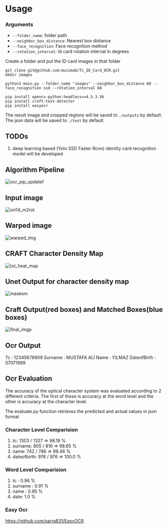 # Usage
### Arguments
* `--folder_name`: folder path
* `--neighbor_box_distance`: Nearest box distance 
* `--face_recognition`: Face recognition method 
* `--rotation_interval`: Id card rotation interval in degrees

Create a folder and put the ID card images in that folder
``` 
git clone git@github.com:musimab/Tc_ID_Card_OCR.git
mkdir images
``` 

``` 
python3 main.py --folder_name "images" --neighbor_box_distance 60 --face_recognition ssd --rotation_interval 60
```

```
pip install opencv-python-headless==4.5.3.56
pip install craft-text-detector
pip install easyocr
```

The result image and cropped regions will be saved to `./outputs` by default.
The json data will be saved to `./test` by default.

## TODOs
1. deep learning based (Yolo SSD Faster Rcnn) identity card recognition model will be developed


## Algorithm Pipeline
![ocr_pip_update1](https://user-images.githubusercontent.com/47300390/158075210-1ed286a2-f8ee-4007-b158-51fcc342add3.jpg)

## Input image
![ori14_m2rot](https://user-images.githubusercontent.com/47300390/160571547-236fd7ed-bbf0-40f9-b01a-d8e9d2edfc11.jpg)

## Warped image
![warped_img](https://user-images.githubusercontent.com/47300390/160571705-44b19acb-920b-4c2e-b792-7983a8a35bff.jpg)


## CRAFT Character Density Map
![txt_heat_map ](https://user-images.githubusercontent.com/47300390/160567945-05428b53-cb64-4a39-b230-1b0ef95ef3da.jpg)

## Unet Output for character density map
![maskem](https://user-images.githubusercontent.com/47300390/160568696-2f9b1b82-8be4-462d-85dd-cfa4373997e1.png)

## Craft Output(red boxes) and Matched Boxes(blue boxes)

![final_imgp](https://user-images.githubusercontent.com/47300390/160568107-0ac52940-797e-4a00-9702-610d8e4f305c.jpg)



## Ocr Output

Tc : 12345678909
Surname : MUSTAFA ALİ
Name : YILMAZ
DateofBirth : 07071999

## Ocr Evaluation

The accuracy of the optical character system was evaluated according to 2 different criteria. The first of these is accuracy at the word level and the other is accuracy at the character level.

The evaluate.py function retrieves the predicted and actual values in json format

###  Character Level Comparision  
1. tc: 1303 / 1327  => 98.19 %
2. surname: 805 / 816 => 98.65 %
3. name: 742 / 746 => 99.46 % 
4. dateofbirth: 976 / 976 => 100.0 % 

###  Word Level Comparision  
1. tc : 0.96 %
2. surname : 0.91 %
3. name : 0.95 %
4. date: 1.0 %

### Easy Ocr
https://github.com/sarra831/EasyOCR
